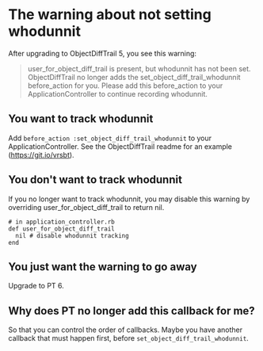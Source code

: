# The warning about not setting whodunnit

After upgrading to ObjectDiffTrail 5, you see this warning:

> user_for_object_diff_trail is present, but whodunnit has not been set. ObjectDiffTrail no
> longer adds the set_object_diff_trail_whodunnit before_action for you. Please add this
> before_action to your ApplicationController to continue recording whodunnit.

## You want to track whodunnit

Add `before_action :set_object_diff_trail_whodunnit` to your ApplicationController.
See the ObjectDiffTrail readme for an example (https://git.io/vrsbt).

## You don't want to track whodunnit

If you no longer want to track whodunnit, you may disable this
warning by overriding user_for_object_diff_trail to return nil.

```
# in application_controller.rb
def user_for_object_diff_trail
  nil # disable whodunnit tracking
end
```

## You just want the warning to go away

Upgrade to PT 6.

## Why does PT no longer add this callback for me?

So that you can control the order of callbacks. Maybe you have another callback
that must happen first, before `set_object_diff_trail_whodunnit`.
